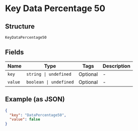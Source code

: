 
# Key Data Percentage 50

## Structure

`KeyDataPercentage50`

## Fields

| Name | Type | Tags | Description |
|  --- | --- | --- | --- |
| `key` | `string \| undefined` | Optional | - |
| `value` | `boolean \| undefined` | Optional | - |

## Example (as JSON)

```json
{
  "key": "DataPercentage50",
  "value": false
}
```

